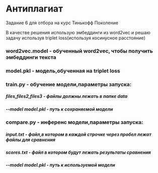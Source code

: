 # Антиплагиат
Задание 6 для отбора на курс Тинькофф Поколение

В качестве решения использую эмбеддинги из word2vec и решаю задачу используя triplet loss(используя косинусное расстояние)

### word2vec.model - обученный word2vec, чтобы получить эмбеддинги текста
### model.pkl - модель,обученная на triplet loss
### train.py - обучение модели,параметры запуска:
##### files,files2,files3 - файлы должны лежать в папке data
##### --model model.pkl - путь к сохраняемой модели
### compare.py - инференс модели,параметры запуска:
##### input.txt - файл,в котором в каждой строчке через пробел лежат файлы для сравнения
##### scores.txt - файл в котором будут лежать результаты сравнения
##### --model model.pkl - путь к используемой модели

